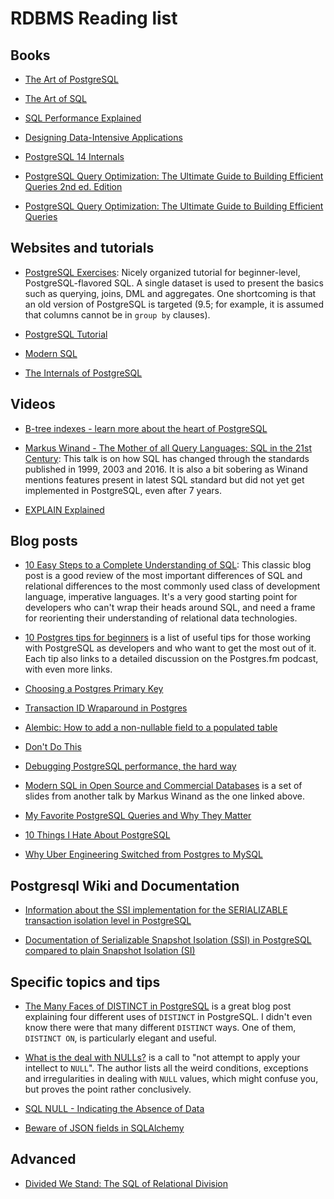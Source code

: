 # RDBMS Reading list

## Books

- [The Art of PostgreSQL](https://theartofpostgresql.com/)

- [The Art of SQL](https://www.oreilly.com/library/view/the-art-of/0596008945/)

- [SQL Performance Explained](https://sql-performance-explained.com/)

- [Designing Data-Intensive Applications](https://www.oreilly.com/library/view/designing-data-intensive-applications/9781491903063/)

- [PostgreSQL 14 Internals](https://postgrespro.com/community/books/internals)

- [PostgreSQL Query Optimization: The Ultimate Guide to Building Efficient Queries 2nd ed. Edition ](https://www.amazon.com/PostgreSQL-Query-Optimization-Ultimate-Efficient/dp/B0CK5GWWQ1)

- [PostgreSQL Query Optimization: The Ultimate Guide to Building Efficient Queries](https://www.oreilly.com/library/view/postgresql-query-optimization/9781484268858/)

## Websites and tutorials

- [PostgreSQL Exercises](https://pgexercises.com/): Nicely organized tutorial for beginner-level, PostgreSQL-flavored SQL. A single dataset is used to present the basics such as querying, joins, DML and aggregates. One shortcoming is that an old version of PostgreSQL is targeted (9.5; for example, it is assumed that columns cannot be in `group by` clauses).

- [PostgreSQL Tutorial](https://www.postgresqltutorial.com/)

- [Modern SQL](https://modern-sql.com/)

- [The Internals of PostgreSQL](http://www.interdb.jp/pg/index.html)

## Videos

- [B-tree indexes - learn more about the heart of PostgreSQL](https://www.youtube.com/watch?v=n5-xEEQFqPY)

- [Markus Winand - The Mother of all Query Languages: SQL in the 21st Century](https://www.youtube.com/watch?v=8Fb5Qgpr03g): This talk is on how SQL has changed through the standards published in 1999, 2003 and 2016. It is also a bit sobering as Winand mentions features present in latest SQL standard but did not yet get implemented in PostgreSQL, even after 7 years.

- [EXPLAIN Explained](https://www.youtube.com/watch?app=desktop&v=mCwwFAl1pBU)

## Blog posts

- [10 Easy Steps to a Complete Understanding of SQL](https://blog.jooq.org/10-easy-steps-to-a-complete-understanding-of-sql/): This classic blog post is a good review of the most important differences of SQL and relational differences to the most commonly used class of development language, imperative languages. It's a very good starting point for developers who can't wrap their heads around SQL, and need a frame for reorienting their understanding of relational data technologies.

- [10 Postgres tips for beginners](https://postgres.ai/blog/20230722-10-postgres-tips-for-beginners) is a list of useful tips for those working with PostgreSQL as developers and who want to get the most out of it. Each tip also links to a detailed discussion on the Postgres.fm podcast, with even more links.

- [Choosing a Postgres Primary Key](https://supabase.com/blog/choosing-a-postgres-primary-key)

- [Transaction ID Wraparound in Postgres](https://blog.sentry.io/transaction-id-wraparound-in-postgres/)

- [Alembic: How to add a non-nullable field to a populated table](https://archive.is/JY4lq)

- [Don't Do This](https://wiki.postgresql.org/wiki/Don%27t_Do_This)

- [Debugging PostgreSQL performance, the hard way](https://www.justwatch.com/blog/post/debugging-postgresql-performance-the-hard-way/)

- [Modern SQL in Open Source and Commercial Databases](https://www.slideshare.net/MarkusWinand/modern-sql) is a set of slides from another talk by Markus Winand as the one linked above.

- [My Favorite PostgreSQL Queries and Why They Matter](https://severalnines.com/blog/my-favorite-postgresql-queries-and-why-they-matter)

- [10 Things I Hate About PostgreSQL](https://rbranson.medium.com/10-things-i-hate-about-postgresql-20dbab8c2791)

- [Why Uber Engineering Switched from Postgres to MySQL](https://www.uber.com/en-GB/blog/postgres-to-mysql-migration/)

## Postgresql Wiki and Documentation

- [Information about the SSI implementation for the SERIALIZABLE transaction isolation level in PostgreSQL](https://wiki.postgresql.org/wiki/Serializable)

- [Documentation of Serializable Snapshot Isolation (SSI) in PostgreSQL compared to plain Snapshot Isolation (SI)](https://wiki.postgresql.org/wiki/SSI)

## Specific topics and tips

- [The Many Faces of DISTINCT in PostgreSQL](https://hakibenita.com/the-many-faces-of-distinct-in-postgre-sql) is a great blog post explaining four different uses of `DISTINCT` in PostgreSQL. I didn't even know there were that many different `DISTINCT` ways. One of them, `DISTINCT ON`, is particularly elegant and useful.

- [What is the deal with NULLs?](http://thoughts.davisjeff.com/2009/08/02/what-is-the-deal-with-nulls/) is a call to "not attempt to apply your intellect to `NULL`". The author lists all the weird conditions, exceptions and irregularities in dealing with `NULL` values, which might confuse you, but proves the point rather conclusively.

- [SQL NULL - Indicating the Absence of Data](https://modern-sql.com/concept/null)

- [Beware of JSON fields in SQLAlchemy](https://amercader.net/blog/beware-of-json-fields-in-sqlalchemy/)

## Advanced

- [Divided We Stand: The SQL of Relational Division](https://www.red-gate.com/simple-talk/databases/sql-server/t-sql-programming-sql-server/divided-we-stand-the-sql-of-relational-division/)
